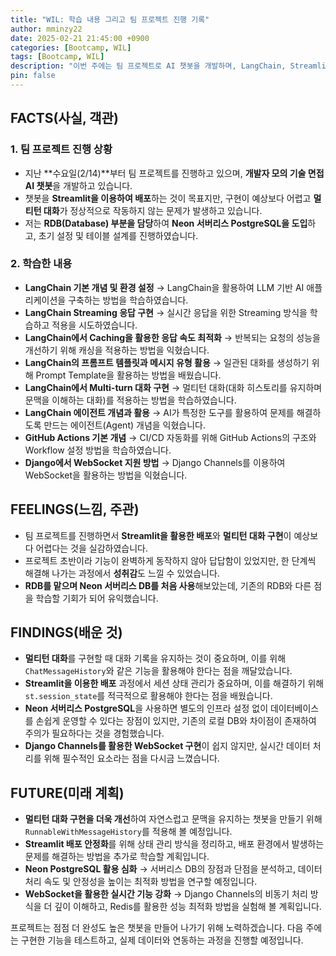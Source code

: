 ```yaml
---
title: "WIL: 학습 내용 그리고 팀 프로젝트 진행 기록"
author: mminzy22
date: 2025-02-21 21:45:00 +0900
categories: [Bootcamp, WIL]
tags: [Bootcamp, WIL]
description: "이번 주에는 팀 프로젝트로 AI 챗봇을 개발하며, LangChain, Streamlit, Neon PostgreSQL, Django Channels를 학습하고 적용하였습니다."
pin: false
---
```




## **FACTS(사실, 객관)**  
### **1. 팀 프로젝트 진행 상황**  
- 지난 **수요일(2/14)**부터 팀 프로젝트를 진행하고 있으며, **개발자 모의 기술 면접 AI 챗봇**을 개발하고 있습니다.  
- 챗봇을 **Streamlit을 이용하여 배포**하는 것이 목표지만, 구현이 예상보다 어렵고 **멀티턴 대화**가 정상적으로 작동하지 않는 문제가 발생하고 있습니다.  
- 저는 **RDB(Database) 부분을 담당**하여 **Neon 서버리스 PostgreSQL을 도입**하고, 초기 설정 및 테이블 설계를 진행하였습니다.  

### **2. 학습한 내용**  
- **LangChain 기본 개념 및 환경 설정** → LangChain을 활용하여 LLM 기반 AI 애플리케이션을 구축하는 방법을 학습하였습니다.
- **LangChain Streaming 응답 구현** → 실시간 응답을 위한 Streaming 방식을 학습하고 적용을 시도하였습니다.
- **LangChain에서 Caching을 활용한 응답 속도 최적화** → 반복되는 요청의 성능을 개선하기 위해 캐싱을 적용하는 방법을 익혔습니다.
- **LangChain의 프롬프트 템플릿과 메시지 유형 활용** → 일관된 대화를 생성하기 위해 Prompt Template을 활용하는 방법을 배웠습니다.
- **LangChain에서 Multi-turn 대화 구현** → 멀티턴 대화(대화 히스토리를 유지하며 문맥을 이해하는 대화)를 적용하는 방법을 학습하였습니다.
- **LangChain 에이전트 개념과 활용** → AI가 특정한 도구를 활용하여 문제를 해결하도록 만드는 에이전트(Agent) 개념을 익혔습니다.
- **GitHub Actions 기본 개념** → CI/CD 자동화를 위해 GitHub Actions의 구조와 Workflow 설정 방법을 학습하였습니다.
- **Django에서 WebSocket 지원 방법** → Django Channels를 이용하여 WebSocket을 활용하는 방법을 익혔습니다.  
  
## **FEELINGS(느낌, 주관)**  
- 팀 프로젝트를 진행하면서 **Streamlit을 활용한 배포**와 **멀티턴 대화 구현**이 예상보다 어렵다는 것을 실감하였습니다.  
- 프로젝트 초반이라 기능이 완벽하게 동작하지 않아 답답함이 있었지만, 한 단계씩 해결해 나가는 과정에서 **성취감**도 느낄 수 있었습니다.  
- **RDB를 맡으며 Neon 서버리스 DB를 처음 사용**해보았는데, 기존의 RDB와 다른 점을 학습할 기회가 되어 유익했습니다.  
  
## **FINDINGS(배운 것)**  
- **멀티턴 대화**를 구현할 때 대화 기록을 유지하는 것이 중요하며, 이를 위해 `ChatMessageHistory`와 같은 기능을 활용해야 한다는 점을 깨달았습니다.  
- **Streamlit을 이용한 배포** 과정에서 세션 상태 관리가 중요하며, 이를 해결하기 위해 `st.session_state`를 적극적으로 활용해야 한다는 점을 배웠습니다.  
- **Neon 서버리스 PostgreSQL**을 사용하면 별도의 인프라 설정 없이 데이터베이스를 손쉽게 운영할 수 있다는 장점이 있지만, 기존의 로컬 DB와 차이점이 존재하여 주의가 필요하다는 것을 경험했습니다.  
- **Django Channels를 활용한 WebSocket 구현**이 쉽지 않지만, 실시간 데이터 처리를 위해 필수적인 요소라는 점을 다시금 느꼈습니다.  
  
## **FUTURE(미래 계획)**  
- **멀티턴 대화 구현을 더욱 개선**하여 자연스럽고 문맥을 유지하는 챗봇을 만들기 위해 `RunnableWithMessageHistory`를 적용해 볼 예정입니다.  
- **Streamlit 배포 안정화**를 위해 상태 관리 방식을 정리하고, 배포 환경에서 발생하는 문제를 해결하는 방법을 추가로 학습할 계획입니다.  
- **Neon PostgreSQL 활용 심화** → 서버리스 DB의 장점과 단점을 분석하고, 데이터 처리 속도 및 안정성을 높이는 최적화 방법을 연구할 예정입니다.  
- **WebSocket을 활용한 실시간 기능 강화** → Django Channels의 비동기 처리 방식을 더 깊이 이해하고, Redis를 활용한 성능 최적화 방법을 실험해 볼 계획입니다.  

프로젝트는 점점 더 완성도 높은 챗봇을 만들어 나가기 위해 노력하겠습니다. 다음 주에는 구현한 기능을 테스트하고, 실제 데이터와 연동하는 과정을 진행할 예정입니다.

